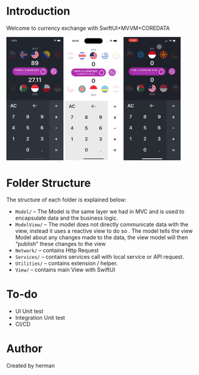 
# Introduction

Welcome to currency exchange with SwiftUI+MVVM+COREDATA

<img src="https://github.com/herarya/exchangerate-swiftUI/blob/main/ss/1.png" width="150">
<img src="https://github.com/herarya/exchangerate-swiftUI/blob/main/ss/2.png" width="150">

<img src="https://github.com/herarya/exchangerate-swiftUI/blob/main/ss/ECA956FA-A78E-414B-8870-D37D52547774.gif" width="150">


# Folder Structure

The structure of each folder is explained below:

- `Model/` – The Model is the same layer we had in MVC and is used to encapsulate data and the business logic.
- `ModelView/` – The model does not directly communicate data with the view, instead it uses a reactive view to do so . The model tells the view Model about any changes made to the data, the view model will then “publish” these changes to the view
- `Network/` – contains Http Request
- `Services/` – contains services call with  local service or API request.
- `Utilities/` – contains extension / helper. 
- `View/` – contains main View with SwiftUI


# To-do

-  UI Unit test
-  Integration Unit test
-  CI/CD

# Author

Created by herman 
